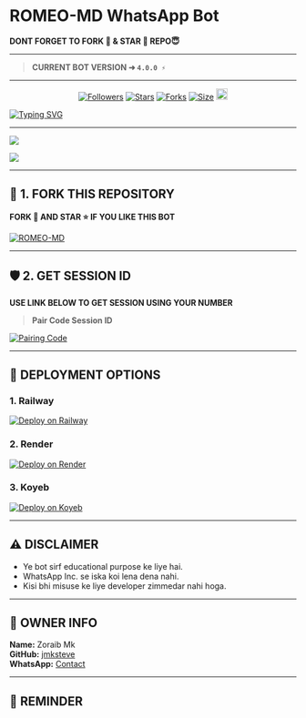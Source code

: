 # ROMEO-MD WhatsApp Bot

**DONT FORGET TO FORK 🍴 & STAR 🌟 REPO😇**

---

> **CURRENT BOT VERSION ➜ `4.0.0 ⚡`**

---

<p align="center">
<a href="https://github.com/jmksteve/followers"><img title="Followers" src="https://img.shields.io/github/followers/jmksteve?color=blue&style=flat-square"></a>
<a href="https://github.com/jmksteve/ROMEO-MD/stargazers/"><img title="Stars" src="https://img.shields.io/github/stars/jmksteve/ROMEO-MD?color=blue&style=flat-square"></a>
<a href="https://github.com/jmksteve/ROMEO-MD/network/members"><img title="Forks" src="https://img.shields.io/github/forks/jmksteve/ROMEO-MD?color=blue&style=flat-square"></a>
<a href="https://github.com/jmksteve/ROMEO-MD/"><img title="Size" src="https://img.shields.io/github/repo-size/jmksteve/ROMEO-MD?style=flat-square&color=green"></a>
<a href="https://github.com/jmksteve/ROMEO-MD/graphs/commit-activity"><img height="20" src="https://img.shields.io/badge/Maintained%3F-yes-green.svg"></a>
</p>

<a href="https://git.io/typing-svg"><img src="https://readme-typing-svg.demolab.com?font=Black+Ops+One&size=50&pause=1000&color=1BAFBAFF&center=true&width=810&height=100&lines=+THANKS+FOR+CHOOSING+ROMEO-MD;MULTI+DEVICE+WHATSAPP+BOT;CREATED+BY+ZORAIB+MK" alt="Typing SVG" /></a>

---

<a><img src='https://files.catbox.moe/6ku0eo.jpg'/></a>

<a><img src='https://i.imgur.com/LyHic3i.gif'/></a>

***

## 🧩 1. FORK THIS REPOSITORY

**FORK 🍴 AND STAR ⭐ IF YOU LIKE THIS BOT**

<a href="https://github.com/jmksteve/ROMEO-MD/fork"><img title="ROMEO-MD" src="https://img.shields.io/badge/FORK-ROMEO%20MD-BOT?color=indigo&style=for-the-badge&logo=stackshare"></a>

---

## 🛡️ 2. GET SESSION ID

**USE LINK BELOW TO GET SESSION USING YOUR NUMBER**

> **Pair Code Session ID**

<a href='https://stark-ali-pair.onrender.com/' target="_blank">
<img alt='Pairing Code' src='https://img.shields.io/badge/Get%20Pairing%20Code-orange?style=for-the-badge&logo=whatsapp&logoColor=black'/>
</a>

---

## 🚀 DEPLOYMENT OPTIONS

### 1. Railway
[![Deploy on Railway](https://img.shields.io/badge/-Railway-FF8700?style=for-the-badge&logo=railway&logoColor=white)](https://railway.app/new)

### 2. Render
[![Deploy on Render](https://img.shields.io/badge/-Render-black?style=for-the-badge&logo=render&logoColor=white)](https://dashboard.render.com/web/new)

### 3. Koyeb
[![Deploy on Koyeb](https://img.shields.io/badge/-Koyeb-FF009D?style=for-the-badge&logo=koyeb&logoColor=white)](https://app.koyeb.com/)

---

## ⚠️ DISCLAIMER

- Ye bot sirf educational purpose ke liye hai.
- WhatsApp Inc. se iska koi lena dena nahi.
- Kisi bhi misuse ke liye developer zimmedar nahi hoga.

---

## 👑 OWNER INFO

**Name:** Zoraib Mk  
**GitHub:** [jmksteve](https://github.com/jmksteve)  
**WhatsApp:** [Contact](https://wa.me/+923003588997?text=Hi+Zoraib+Mk,+I+need+help+regarding+ROMEO-MD)

---

## 🎯 REMINDER
